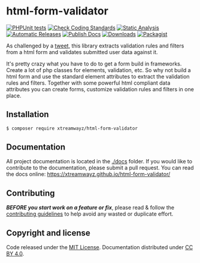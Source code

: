 # html-form-validator

[![PHPUnit tests](https://github.com/xtreamwayz/html-form-validator/workflows/PHPUnit%20tests/badge.svg)](https://github.com/xtreamwayz/html-form-validator/actions)
[![Check Coding Standards](https://github.com/xtreamwayz/html-form-validator/workflows/Check%20Coding%20Standards/badge.svg)](https://github.com/xtreamwayz/html-form-validator/actions)
[![Static Analysis](https://github.com/xtreamwayz/html-form-validator/workflows/Static%20Analysis/badge.svg)](https://github.com/xtreamwayz/html-form-validator/actions)
[![Automatic Releases](https://github.com/xtreamwayz/html-form-validator/workflows/Automatic%20Releases/badge.svg)](https://github.com/xtreamwayz/html-form-validator/actions)
[![Publish Docs](https://github.com/xtreamwayz/html-form-validator/workflows/Publish%20Docs/badge.svg)](https://github.com/xtreamwayz/html-form-validator/actions)
[![Downloads](https://img.shields.io/packagist/dt/xtreamwayz/html-form-validator.svg)](https://packagist.org/packages/xtreamwayz/html-form-validator)
[![Packagist](https://img.shields.io/packagist/v/xtreamwayz/html-form-validator.svg)](https://packagist.org/packages/xtreamwayz/html-form-validator)

As challenged by a [tweet](https://twitter.com/Ocramius/status/680817040429592576), this library extracts validation
rules and filters from a html form and validates submitted user data against it.

It's pretty crazy what you have to do to get a form build in frameworks. Create a lot of php classes for elements,
validation, etc. So why not build a html form and use the standard element attributes to extract the validation rules
and filters. Together with some powerful html compliant data attributes you can create forms, customize validation
rules and filters in one place.

## Installation

```bash
$ composer require xtreamwayz/html-form-validator
```

## Documentation

All project documentation is located in the [./docs](./docs) folder. If you would like to contribute
to the documentation, please submit a pull request. You can read the docs online:
https://xtreamwayz.github.io/html-form-validator/

## Contributing

**_BEFORE you start work on a feature or fix_**, please read & follow the
[contributing guidelines](https://github.com/xtreamwayz/.github/blob/master/CONTRIBUTING.md#contributing)
to help avoid any wasted or duplicate effort.

## Copyright and license

Code released under the [MIT License](https://github.com/xtreamwayz/.github/blob/master/LICENSE.md).
Documentation distributed under [CC BY 4.0](https://creativecommons.org/licenses/by/4.0/).
